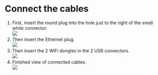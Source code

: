# Connect the cables
1. First, insert the round plug into the hole just to the right of the small white connector.     
    ![](../assets/_MG_5321.JPG)
2. Then insert the Ethernet plug.     
    ![](../assets/_MG_5322.JPG)
3. Then insert the 2 WiFi dongles in the 2 USB connectors.     
    ![](../assets/_MG_5324.JPG)
4. Finished view of connected cables.     
    ![](../assets/_MG_5325.JPG)
